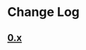 # Change Log

## [0.x]

[0.x]: https://github.com/sounisi5011/metalsmith-netlify-published-date/compare/v0.0.0...HEAD
